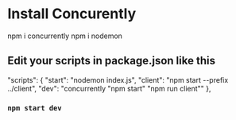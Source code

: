 # Install Concurently

npm i concurrently
npm i nodemon

## Edit your scripts in package.json like this

"scripts": {
"start": "nodemon index.js",
"client": "npm start --prefix ../client",
"dev": "concurrently \"npm start\" \"npm run client\""
},

### `npm start dev`
